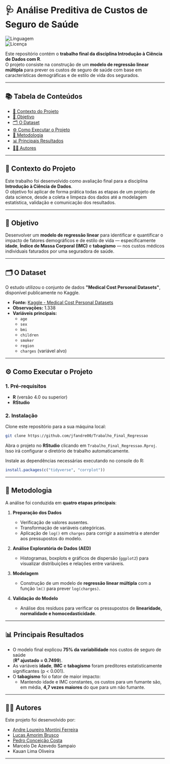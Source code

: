 # 🩺 Análise Preditiva de Custos de Seguro de Saúde  

![Linguagem](https://img.shields.io/badge/Linguagem-R-blue.svg)  
![Licença](https://img.shields.io/badge/Licença-MIT-green.svg)  

Este repositório contém o **trabalho final da disciplina Introdução à Ciência de Dados com R**.  
O projeto consiste na construção de um **modelo de regressão linear múltipla** para prever os custos de seguro de saúde com base em características demográficas e de estilo de vida dos segurados.  

---

## 📚 Tabela de Conteúdos
- [📖 Contexto do Projeto](#-contexto-do-projeto)
- [🎯 Objetivo](#-objetivo)
- [🗂️ O Dataset](#️-o-dataset)
- [⚙️ Como Executar o Projeto](#️-como-executar-o-projeto)
- [🔎 Metodologia](#-metodologia)
- [📊 Principais Resultados](#-principais-resultados)
- [👨‍💻 Autores](#-autores)

---

## 📖 Contexto do Projeto  
Este trabalho foi desenvolvido como avaliação final para a disciplina **Introdução à Ciência de Dados**.  
O objetivo foi aplicar de forma prática todas as etapas de um projeto de data science, desde a coleta e limpeza dos dados até a modelagem estatística, validação e comunicação dos resultados.  

---

## 🎯 Objetivo  
Desenvolver um **modelo de regressão linear** para identificar e quantificar o impacto de fatores demográficos e de estilo de vida — especificamente **idade**, **Índice de Massa Corporal (IMC)** e **tabagismo** — nos custos médicos individuais faturados por uma seguradora de saúde.  

---

## 🗂️ O Dataset  
O estudo utilizou o conjunto de dados **"Medical Cost Personal Datasets"**, disponível publicamente no Kaggle.  

- **Fonte:** [Kaggle - Medical Cost Personal Datasets](https://www.kaggle.com/datasets/mirichoi0218/insurance)  
- **Observações:** 1.338  
- **Variáveis principais:**  
  - `age`  
  - `sex`  
  - `bmi`  
  - `children`  
  - `smoker`  
  - `region`  
  - `charges` (variável alvo)  

---

## ⚙️ Como Executar o Projeto  

### 1. Pré-requisitos  
- **R** (versão 4.0 ou superior)  
- **RStudio**  

### 2. Instalação  
Clone este repositório para a sua máquina local:  

```bash
git clone https://github.com/jfandre00/Trabalho_Final_Regressao
```

Abra o projeto no **RStudio** clicando em `Trabalho_Final_Regressao.Rproj`.  
Isso irá configurar o diretório de trabalho automaticamente.  

Instale as dependências necessárias executando no console do R:  

```R
install.packages(c("tidyverse", "corrplot"))
```

---

## 🔎 Metodologia  

A análise foi conduzida em **quatro etapas principais**:  

1. **Preparação dos Dados**  
   - Verificação de valores ausentes.  
   - Transformação de variáveis categóricas.  
   - Aplicação de `log()` em `charges` para corrigir a assimetria e atender aos pressupostos do modelo.  

2. **Análise Exploratória de Dados (AED)**  
   - Histogramas, boxplots e gráficos de dispersão (`ggplot2`) para visualizar distribuições e relações entre variáveis.  

3. **Modelagem**  
   - Construção de um modelo de **regressão linear múltipla** com a função `lm()` para prever `log(charges)`.  

4. **Validação do Modelo**  
   - Análise dos resíduos para verificar os pressupostos de **linearidade, normalidade e homocedasticidade**.  

---

## 📊 Principais Resultados  

- O modelo final explicou **75% da variabilidade** nos custos de seguro de saúde  
  (**R² ajustado = 0.7499**).  
- As variáveis **idade**, **IMC** e **tabagismo** foram preditores estatisticamente significantes (p < 0.001).  
- O **tabagismo** foi o fator de maior impacto:  
  - Mantendo idade e IMC constantes, os custos para um fumante são, em média, **4,7 vezes maiores** do que para um não fumante.  

---

## 👨‍💻 Autores  

Este projeto foi desenvolvido por:  

- [Andre Loureiro Montini Ferreira](https://github.com/jfandre00)
- [Lucas Amorim Brusco](https://github.com/zbrusco)    
- [Pedro Conceição Costa](https://github.com/dev-pedr0)    
- Marcelo De Azevedo Sampaio  
- Kauan Lima Oliveira  

---
